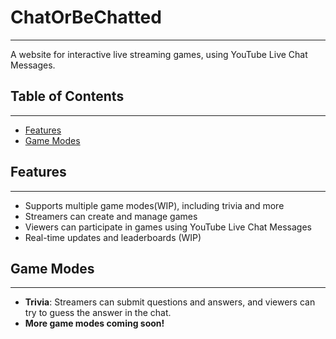 

# ChatOrBeChatted
-----------------

A website for interactive live streaming games, using YouTube Live Chat Messages.

## Table of Contents
-----------------

* [Features](#features)
* [Game Modes](#game-modes)

## Features
--------

* Supports multiple game modes(WIP), including trivia and more
* Streamers can create and manage games
* Viewers can participate in games using YouTube Live Chat Messages
* Real-time updates and leaderboards (WIP)

## Game Modes
------------

* **Trivia**: Streamers can submit questions and answers, and viewers can try to guess the answer in the chat.
* **More game modes coming soon!**